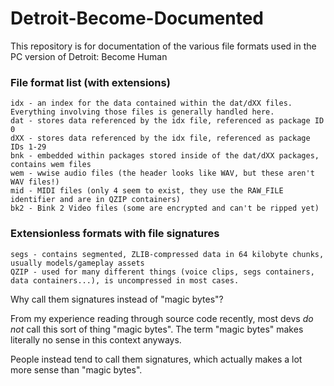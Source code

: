 # Detroit-Become-Documented
This repository is for documentation of the various file formats used in the PC version of Detroit: Become Human

### File format list (with extensions)
```
idx - an index for the data contained within the dat/dXX files. Everything involving those files is generally handled here.
dat - stores data referenced by the idx file, referenced as package ID 0
dXX - stores data referenced by the idx file, referenced as package IDs 1-29
bnk - embedded within packages stored inside of the dat/dXX packages, contains wem files
wem - wwise audio files (the header looks like WAV, but these aren't WAV files!)
mid - MIDI files (only 4 seem to exist, they use the RAW_FILE identifier and are in QZIP containers)
bk2 - Bink 2 Video files (some are encrypted and can't be ripped yet)
```

### Extensionless formats with file signatures
```
segs - contains segmented, ZLIB-compressed data in 64 kilobyte chunks, usually models/gameplay assets
QZIP - used for many different things (voice clips, segs containers, data containers...), is uncompressed in most cases.
```

Why call them signatures instead of "magic bytes"?

From my experience reading through source code recently, most devs *do not* call this sort of thing "magic bytes". The term "magic bytes" makes literally no sense in this context anyways.

People instead tend to call them signatures, which actually makes a lot more sense than "magic bytes".
